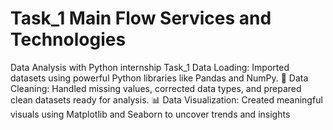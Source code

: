 # Task_1 Main Flow Services and Technologies
Data Analysis with Python internship Task_1
Data Loading: Imported datasets using powerful Python libraries like Pandas and NumPy.
 🧹 Data Cleaning: Handled missing values, corrected data types, and prepared clean datasets ready for analysis.
 📊 Data Visualization: Created meaningful visuals using Matplotlib and Seaborn to uncover trends and insights
